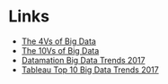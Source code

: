 # Links

* [The 4Vs of Big Data](http://www.ibmbigdatahub.com/infographic/four-vs-big-data)
* [The 10Vs of Big Data](https://tdwi.org/articles/2017/02/08/10-vs-of-big-data.aspx)
* [Datamation Big Data Trends 2017](https://www.datamation.com/big-data/big-data-trends.html)
* [Tableau Top 10 Big Data Trends 2017](https://www.tableau.com/resource/top-10-big-data-trends-2017)
